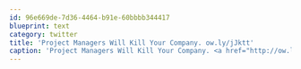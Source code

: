 ```yaml
---
id: 96e669de-7d36-4464-b91e-60bbbb344417
blueprint: text
category: twitter
title: 'Project Managers Will Kill Your Company. ow.ly/jJktt'
caption: 'Project Managers Will Kill Your Company. <a href="http://ow.ly/jJktt" title="http://ow.ly/jJktt" class="link link_untco">ow.ly/jJktt</a>'
---
```

